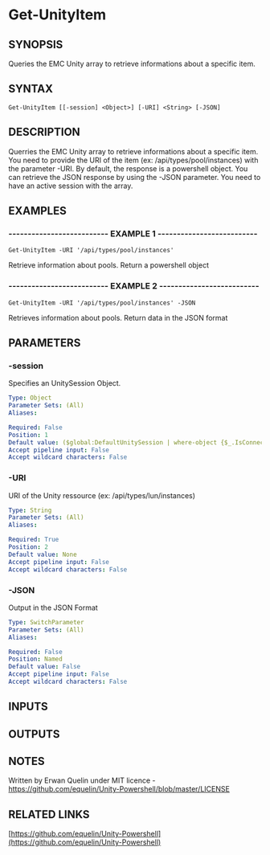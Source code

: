 # Get-UnityItem

## SYNOPSIS
Queries the EMC Unity array to retrieve informations about a specific item.

## SYNTAX

```
Get-UnityItem [[-session] <Object>] [-URI] <String> [-JSON]
```

## DESCRIPTION
Querries the EMC Unity array to retrieve informations about a specific item.
You need to provide the URI of the item (ex: /api/types/pool/instances)  with the parameter -URI.
By default, the response is a powershell object.
You can retrieve the JSON response by using the -JSON parameter.
You need to have an active session with the array.

## EXAMPLES

### -------------------------- EXAMPLE 1 --------------------------
```
Get-UnityItem -URI '/api/types/pool/instances'
```

Retrieve information about pools. 
Return a powershell object

### -------------------------- EXAMPLE 2 --------------------------
```
Get-UnityItem -URI '/api/types/pool/instances' -JSON
```

Retrieves information about pools.
Return data in the JSON format

## PARAMETERS

### -session
Specifies an UnitySession Object.

```yaml
Type: Object
Parameter Sets: (All)
Aliases: 

Required: False
Position: 1
Default value: ($global:DefaultUnitySession | where-object {$_.IsConnected -eq $true})
Accept pipeline input: False
Accept wildcard characters: False
```

### -URI
URI of the Unity ressource (ex: /api/types/lun/instances)

```yaml
Type: String
Parameter Sets: (All)
Aliases: 

Required: True
Position: 2
Default value: None
Accept pipeline input: False
Accept wildcard characters: False
```

### -JSON
Output in the JSON Format

```yaml
Type: SwitchParameter
Parameter Sets: (All)
Aliases: 

Required: False
Position: Named
Default value: False
Accept pipeline input: False
Accept wildcard characters: False
```

## INPUTS

## OUTPUTS

## NOTES
Written by Erwan Quelin under MIT licence - https://github.com/equelin/Unity-Powershell/blob/master/LICENSE

## RELATED LINKS

[https://github.com/equelin/Unity-Powershell](https://github.com/equelin/Unity-Powershell)

